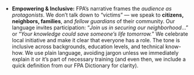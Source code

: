 - **Empowering & Inclusive:** FPA’s narrative frames the _audience as protagonists_. We don’t talk down to “victims” — we speak to **citizens, neighbors, families**, and _fellow guardians_ of their community. Our language invites participation: “_Join us in securing our neighborhood_…” or “_Your knowledge could save someone’s life tomorrow._” We celebrate local initiative and make it clear that everyone has a role. The tone is inclusive across backgrounds, education levels, and technical know-how. We use plain language, avoiding jargon unless we immediately explain it or it’s part of necessary training (and even then, we include a quick definition from our FPA Dictionary for clarity).